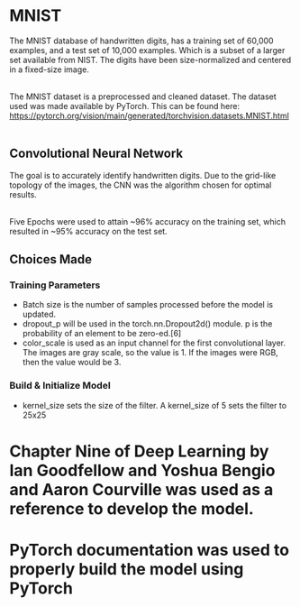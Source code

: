 # MNIST
The MNIST database of handwritten digits, has a training set of 60,000 examples, and a test set of 10,000 examples.  Which is a subset of a larger set available from NIST.  The digits have been size-normalized and centered in a fixed-size image.<br /> <br />

The MNIST dataset is a preprocessed and cleaned dataset.  The dataset used was made available by PyTorch.  This can be found here: https://pytorch.org/vision/main/generated/torchvision.datasets.MNIST.html <br /> <br />

## Convolutional Neural Network
The goal is to accurately identify handwritten digits.  Due to the grid-like topology of the images, the CNN was the algorithm chosen for optimal results. <br /> <br />

Five Epochs were used to attain ~96% accuracy on the training set, which resulted in ~95% accuracy on the test set. <br />

## Choices Made
### Training Parameters
* Batch size is the number of samples processed before the model is updated.
* dropout_p will be used in the torch.nn.Dropout2d() module. p is the probability of an element to be zero-ed.[6]
* color_scale is used as an input channel for the first convolutional layer. The images are gray scale, so the value is 1. If the images were RGB, then the value would be 3.

### Build & Initialize Model
* kernel_size sets the size of the filter. A kernel_size of 5 sets the filter to 25x25

# Chapter Nine of Deep Learning by Ian Goodfellow and Yoshua Bengio and Aaron Courville was used as a reference to develop the model.

# PyTorch documentation was used to properly build the model using PyTorch
